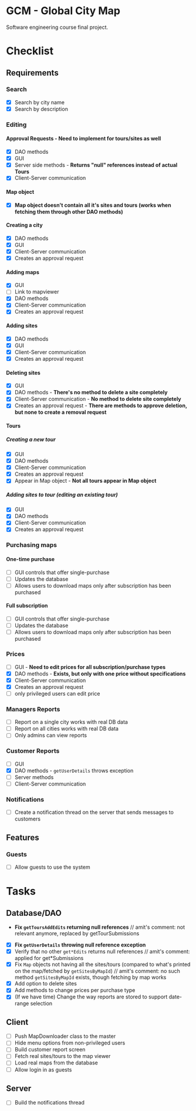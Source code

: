 # GCM - Global City Map
Software engineering course final project.

# Checklist
## Requirements
### Search
- [x] Search by city name
- [x] Search by description
### Editing
#### Approval Requests - **Need to implement for tours/sites as well**
- [x] DAO methods
- [x] GUI
- [x] Server side methods - **Returns "null" references instead of actual Tours** 
- [x] Client-Server communication
#### Map object
- [x] **Map object doesn't contain all it's sites and tours (works when fetching them through other DAO methods)**
#### Creating a city
- [x] DAO methods
- [x] GUI
- [x] Client-Server communication
- [x] Creates an approval request
#### Adding maps
- [x] GUI
- [ ] Link to mapviewer
- [x] DAO methods
- [x] Client-Server communication
- [x] Creates an approval request
#### Adding sites
- [x] DAO methods
- [x] GUI
- [x] Client-Server communication
- [x] Creates an approval request
#### Deleting sites
- [x] GUI
- [x] DAO methods - **There's no method to delete a site completely**
- [x] Client-Server communication - **No method to delete site completely**
- [x] Creates an approval request - **There are methods to approve deletion, but none to create a removal request**
#### Tours
##### Creating a new tour
- [x] GUI
- [x] DAO methods 
- [x] Client-Server communication
- [x] Creates an approval request
- [x] Appear in Map object - **Not all tours appear in Map object**
##### Adding sites to tour (editing an existing tour)
- [x] GUI
- [x] DAO methods
- [x] Client-Server communication
- [x] Creates an approval request
### Purchasing maps
#### One-time purchase
- [ ] GUI controls that offer single-purchase
- [ ] Updates the database
- [ ] Allows users to download maps only after subscription has been purchased
#### Full subscription
- [ ] GUI controls that offer single-purchase
- [ ] Updates the database
- [ ] Allows users to download maps only after subscription has been purchased
### Prices
- [ ] GUI - **Need to edit prices for all subscription/purchase types**
- [x] DAO methods - **Exists, but only with one price without specifications**
- [x] Client-Server communication
- [x] Creates an approval request
- [ ] only privileged users can edit price
### Managers Reports
- [ ] Report on a single city works with real DB data
- [ ] Report on all cities works with real DB data
- [ ] Only admins can view reports
### Customer Reports
- [ ] GUI
- [x] DAO methods - `getUserDetails` throws exception
- [ ] Server methods
- [ ] Client-Server communication
### Notifications
- [ ] Create a notification thread on the server that sends messages to customers

## Features
### Guests
- [ ] Allow guests to use the system

# Tasks
## Database/DAO
- **Fix `getToursAddEdits` returning null references** // amit's comment: not relevant anymore, replaced by getTourSubmissions
- [x] **Fix `getUserDetails` throwing null reference exception**
- [x] Verify that no other `get*Edits` returns null references // amit's comment: applied for get*Submissions
- [x] Fix `Map` objects not having all the sites/tours (compared to what's printed on the map/fetched by `getSitesByMapId`) // amit's comment: no such method `getSitesByMapId` exists, though fetching by map works
- [x] Add option to delete sites
- [x] Add methods to change prices per purchase type
- [x] (If we have time) Change the way reports are stored to support date-range selection
## Client
- [ ] Push MapDownloader class to the master
- [ ] Hide menu options from non-privileged users
- [ ] Build customer report screen
- [ ] Fetch real sites/tours to the map viewer
- [ ] Load real maps from the database
- [ ] Allow login in as guests
## Server
- [ ] Build the notifications thread

